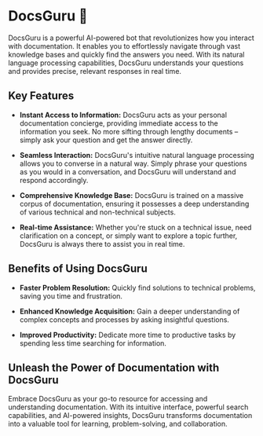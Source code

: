 # DocsGuru 🤖

DocsGuru is a powerful AI-powered bot that revolutionizes how you interact with documentation. It enables you to effortlessly navigate through vast knowledge bases and quickly find the answers you need. With its natural language processing capabilities, DocsGuru understands your questions and provides precise, relevant responses in real time.

## Key Features

* **Instant Access to Information:** DocsGuru acts as your personal documentation concierge, providing immediate access to the information you seek. No more sifting through lengthy documents – simply ask your question and get the answer directly.

* **Seamless Interaction:** DocsGuru's intuitive natural language processing allows you to converse in a natural way. Simply phrase your questions as you would in a conversation, and DocsGuru will understand and respond accordingly.

* **Comprehensive Knowledge Base:** DocsGuru is trained on a massive corpus of documentation, ensuring it possesses a deep understanding of various technical and non-technical subjects.

* **Real-time Assistance:** Whether you're stuck on a technical issue, need clarification on a concept, or simply want to explore a topic further, DocsGuru is always there to assist you in real time.

## Benefits of Using DocsGuru

* **Faster Problem Resolution:** Quickly find solutions to technical problems, saving you time and frustration.

* **Enhanced Knowledge Acquisition:** Gain a deeper understanding of complex concepts and processes by asking insightful questions.

* **Improved Productivity:** Dedicate more time to productive tasks by spending less time searching for information.

## Unleash the Power of Documentation with DocsGuru

Embrace DocsGuru as your go-to resource for accessing and understanding documentation. With its intuitive interface, powerful search capabilities, and AI-powered insights, DocsGuru transforms documentation into a valuable tool for learning, problem-solving, and collaboration.
